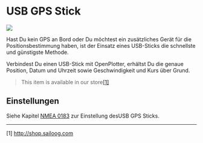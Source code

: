 # USB GPS Stick


![](../en/gps.png)

Hast Du kein GPS an Bord oder Du möchtest ein zusätzliches Gerät für die Positionsbestimmung haben, ist der Einsatz eines USB-Sticks die schnellste und günstigste Methode.

Verbindest Du einen USB-Stick mit OpenPlotter, erhältst Du  die genaue Position, Datum und Uhrzeit sowie Geschwindigkeit und Kurs über Grund.

>This item is available in our store[[1]](http://shop.sailoog.com)

## Einstellungen

Siehe Kapitel [NMEA 0183](/nmea-0183.md) zur Einstellung desUSB GPS Sticks.

---

[1] http://shop.sailoog.com
